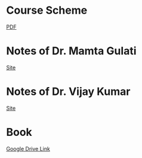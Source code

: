 # Course Scheme
[PDF](https://drive.google.com/file/d/1VfiQF2y0rM9tv6JrJXmTKM94Yd5m4fhM/view)
# Notes of Dr. Mamta Gulati
[Site](https://sites.google.com/thapar.edu/ucs410/home)
# Notes of Dr. Vijay Kumar
[Site](https://sites.google.com/view/vijayk/teaching?authuser=0)
# Book
[Google Drive Link](https://drive.google.com/file/d/1ojoOhsnKyVu1jaoOOWjGfsVkU4F1_qXU/view)
